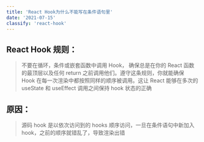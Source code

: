 ```yaml
---
title: 'React Hook为什么不能写在条件语句里'
date: '2021-07-15'
classify: 'react-hook'
---
```

## React Hook 规则：

> 不要在循环，条件或嵌套函数中调用 Hook， 确保总是在你的 React 函数的最顶层以及任何 return 之前调用他们。遵守这条规则，你就能确保 Hook 在每一次渲染中都按照同样的顺序被调用。这让 React 能够在多次的 useState 和 useEffect 调用之间保持 hook 状态的正确

## 原因：

> 源码 hook 是以依次访问到的 hooks 顺序访问，一旦在条件语句中新加入 hook，之前的顺序就错乱了，导致渲染出错
